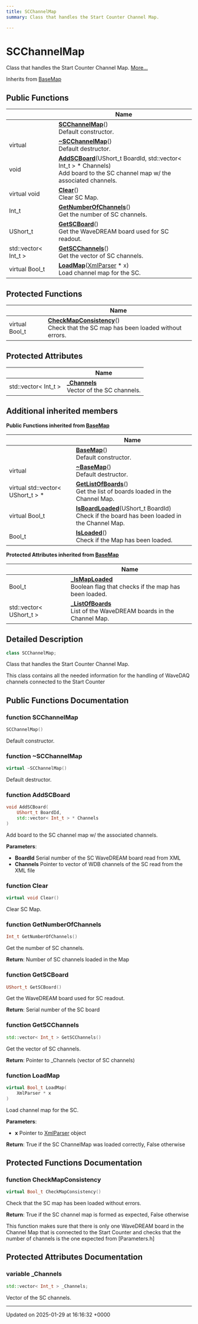 ```yaml
---
title: SCChannelMap
summary: Class that handles the Start Counter Channel Map. 

---
```


# SCChannelMap



Class that handles the Start Counter Channel Map.  [More...](#detailed-description)

Inherits from [BaseMap](/Classes/classBaseMap.md)

## Public Functions

|                | Name           |
| -------------- | -------------- |
| | **[SCChannelMap](/Classes/classSCChannelMap.md#function-scchannelmap)**()<br>Default constructor.  |
| virtual | **[~SCChannelMap](/Classes/classSCChannelMap.md#function-~scchannelmap)**()<br>Default destructor.  |
| void | **[AddSCBoard](/Classes/classSCChannelMap.md#function-addscboard)**(UShort_t BoardId, std::vector< Int_t > * Channels)<br>Add board to the SC channel map w/ the associated channels.  |
| virtual void | **[Clear](/Classes/classSCChannelMap.md#function-clear)**()<br>Clear SC Map.  |
| Int_t | **[GetNumberOfChannels](/Classes/classSCChannelMap.md#function-getnumberofchannels)**()<br>Get the number of SC channels.  |
| UShort_t | **[GetSCBoard](/Classes/classSCChannelMap.md#function-getscboard)**()<br>Get the WaveDREAM board used for SC readout.  |
| std::vector< Int_t > | **[GetSCChannels](/Classes/classSCChannelMap.md#function-getscchannels)**()<br>Get the vector of SC channels.  |
| virtual Bool_t | **[LoadMap](/Classes/classSCChannelMap.md#function-loadmap)**([XmlParser](/Classes/classXmlParser.md) * x)<br>Load channel map for the SC.  |

## Protected Functions

|                | Name           |
| -------------- | -------------- |
| virtual Bool_t | **[CheckMapConsistency](/Classes/classSCChannelMap.md#function-checkmapconsistency)**()<br>Check that the SC map has been loaded without errors.  |

## Protected Attributes

|                | Name           |
| -------------- | -------------- |
| std::vector< Int_t > | **[_Channels](/Classes/classSCChannelMap.md#variable--channels)** <br>Vector of the SC channels.  |

## Additional inherited members

**Public Functions inherited from [BaseMap](/Classes/classBaseMap.md)**

|                | Name           |
| -------------- | -------------- |
| | **[BaseMap](/Classes/classBaseMap.md#function-basemap)**()<br>Default constructor.  |
| virtual | **[~BaseMap](/Classes/classBaseMap.md#function-~basemap)**()<br>Default destructor.  |
| virtual std::vector< UShort_t > * | **[GetListOfBoards](/Classes/classBaseMap.md#function-getlistofboards)**()<br>Get the list of boards loaded in the Channel Map.  |
| virtual Bool_t | **[IsBoardLoaded](/Classes/classBaseMap.md#function-isboardloaded)**(UShort_t BoardId)<br>Check if the board has been loaded in the Channel Map.  |
| Bool_t | **[IsLoaded](/Classes/classBaseMap.md#function-isloaded)**()<br>Check if the Map has been loaded.  |

**Protected Attributes inherited from [BaseMap](/Classes/classBaseMap.md)**

|                | Name           |
| -------------- | -------------- |
| Bool_t | **[_IsMapLoaded](/Classes/classBaseMap.md#variable--ismaploaded)** <br>Boolean flag that checks if the map has been loaded.  |
| std::vector< UShort_t > | **[_ListOfBoards](/Classes/classBaseMap.md#variable--listofboards)** <br>List of the WaveDREAM boards in the Channel Map.  |


## Detailed Description

```cpp
class SCChannelMap;
```

Class that handles the Start Counter Channel Map. 

This class contains all the needed information for the handling of WaveDAQ channels connected to the Start Counter 

## Public Functions Documentation

### function SCChannelMap

```cpp
SCChannelMap()
```

Default constructor. 

### function ~SCChannelMap

```cpp
virtual ~SCChannelMap()
```

Default destructor. 

### function AddSCBoard

```cpp
void AddSCBoard(
    UShort_t BoardId,
    std::vector< Int_t > * Channels
)
```

Add board to the SC channel map w/ the associated channels. 

**Parameters**: 

  * **BoardId** Serial number of the SC WaveDREAM board read from XML 
  * **Channels** Pointer to vector of WDB channels of the SC read from the XML file 


### function Clear

```cpp
virtual void Clear()
```

Clear SC Map. 

### function GetNumberOfChannels

```cpp
Int_t GetNumberOfChannels()
```

Get the number of SC channels. 

**Return**: Number of SC channels loaded in the Map 

### function GetSCBoard

```cpp
UShort_t GetSCBoard()
```

Get the WaveDREAM board used for SC readout. 

**Return**: Serial number of the SC board 

### function GetSCChannels

```cpp
std::vector< Int_t > GetSCChannels()
```

Get the vector of SC channels. 

**Return**: Pointer to _Channels (vector of SC channels) 

### function LoadMap

```cpp
virtual Bool_t LoadMap(
    XmlParser * x
)
```

Load channel map for the SC. 

**Parameters**: 

  * **x** Pointer to [XmlParser](/Classes/classXmlParser.md) object 


**Return**: True if the SC ChannelMap was loaded correctly, False otherwise 

## Protected Functions Documentation

### function CheckMapConsistency

```cpp
virtual Bool_t CheckMapConsistency()
```

Check that the SC map has been loaded without errors. 

**Return**: True if the SC channel map is formed as expected, False otherwise 

This function makes sure that there is only one WaveDREAM board in the Channel Map that is connected to the Start Counter and checks that the number of channels is the one expected from [Parameters.h]


## Protected Attributes Documentation

### variable _Channels

```cpp
std::vector< Int_t > _Channels;
```

Vector of the SC channels. 

-------------------------------

Updated on 2025-01-29 at 16:16:32 +0000